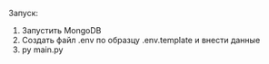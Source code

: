 Запуск:
1) Запустить MongoDB
2) Создать файл .env по образцу .env.template и внести данные
3) py main.py